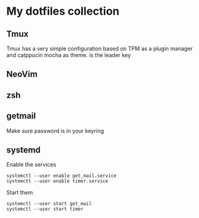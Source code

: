 # My dotfiles collection

## Tmux
Tmux has a very simple configuration based on TPM as a plugin manager and catppucin mocha as theme. <C-a> is the leader key

## NeoVim

## zsh

## getmail
Make sure password is in your keyring

## systemd

Enable the services
```
systemctl --user enable get_mail.service
systemctl --user enable timer.service
```

Start them
```
systemctl --user start get_mail
systemctl --user start timer
```
